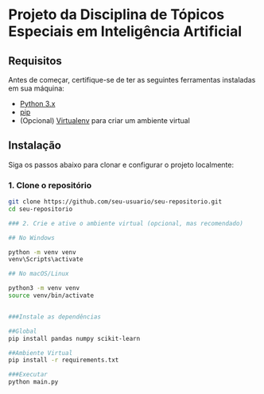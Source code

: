 # Projeto da Disciplina de Tópicos Especiais em Inteligência Artificial

## Requisitos

Antes de começar, certifique-se de ter as seguintes ferramentas instaladas em sua máquina:

- [Python 3.x](https://www.python.org/downloads/)
- [pip](https://pip.pypa.io/en/stable/installation/)
- (Opcional) [Virtualenv](https://docs.python.org/3/library/venv.html) para criar um ambiente virtual

## Instalação

Siga os passos abaixo para clonar e configurar o projeto localmente:

### 1. Clone o repositório

```bash
git clone https://github.com/seu-usuario/seu-repositorio.git
cd seu-repositorio

### 2. Crie e ative o ambiente virtual (opcional, mas recomendado)

## No Windows 

python -m venv venv
venv\Scripts\activate

## No macOS/Linux

python3 -m venv venv
source venv/bin/activate


###Instale as dependências

##Global
pip install pandas numpy scikit-learn

##Ambiente Virtual
pip install -r requirements.txt

###Executar
python main.py



